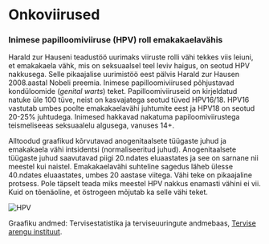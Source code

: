 # Onkoviirused


### Inimese papilloomiviiruse (HPV) roll emakakaelavähis
Harald zur Hauseni teadustöö uurimaks viiruste rolli vähi tekkes viis leiuni, et emakakaela vähk, mis on seksuaalsel teel leviv haigus, on seotud HPV nakkusega. Selle pikaajalise uurimistöö eest pälvis Harald zur Hausen 2008.aastal Nobeli preemia.
Inimese papilloomiviirused põhjustavad kondüloomide (*genital warts*) teket. Papilloomiviiruseid on kirjeldatud natuke üle 100 
tüve, neist on kasvajatega seotud tüved HPV16/18. HPV16 vastutab umbes poolte emakakaelavähi juhtumite eest ja HPV18 on seotud 20-25% juhtudega. Inimesed hakkavad nakatuma papiloomiviirustega teismeliseeas seksuaalelu 
algusega, vanuses 14+. 

Alltoodud graafikud kõrvutavad anogenitaalsete tüügaste juhud ja emakakaela vähi intsidentsi (normaliseeritud juhud). 
Anogenitaalsete tüügaste juhud saavutavad piigi 20.ndates eluaastates ja see on sarnane nii meestel kui naistel. Emakakaelavähi 
suhteline sagedus läheb ülesse 40.ndates eluaastates, umbes 20 aastase viitega. Vähi teke on pikaajaline protsess. 
Pole täpselt teada miks meestel HPV nakkus enamasti vähini ei vii. Kuid on tõenäoline, et östrogeen mõjutab ka selle vähi teket.

![HPV](https://github.com/tpall/Onkoviirused/blob/gh-pages/index_files/figure-html/unnamed-chunk-11-1.png)

Graafiku andmed: Tervisestatistika ja terviseuuringute andmebaas, 
[Tervise arengu instituut](http://pxweb.tai.ee/PXWeb2015/index.html).
